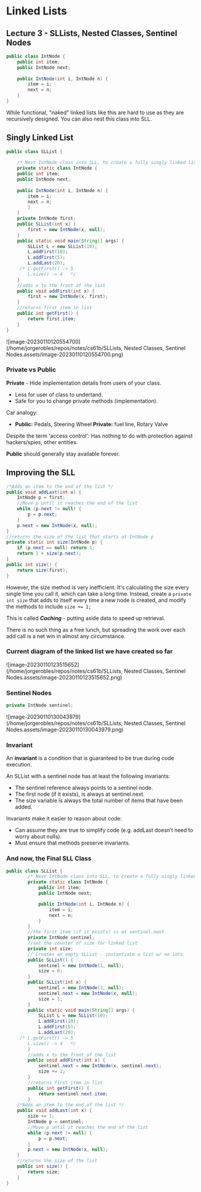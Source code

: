 # Linked Lists

## Lecture 3 - SLLists, Nested Classes, Sentinel Nodes

```java
public class IntNode {
    public int item;
    public IntNode next;
    
    public IntNode(int i, IntNode n) {
        item = i;
        next = n;
    }
} 
```

While functional, "naked" linked lists like this are hard to use as they are recursively designed. You can also nest this class into SLL. 

## Singly Linked List

```java
public class SLList {
    
    /* Nest IntNode class into SLL, to create a fully singly linked list */ 
    private static class IntNode {
    public int item;
    public IntNode next;
    
    public IntNode(int i, IntNode n) {
        item = i;
        next = n;
    	}
	} 
    private IntNode first;
    public SLList(int x) {
        first = new IntNode(x, null);
    }
    public static void main(String[] args) {
        SLList L = new SLList(10);
        L.addFirst(10);
        L.addFirst(5);
        L.addLast(20);
     /* L.getFirst() -> 5
     	L.size() -> 4   */
    }
    //adds x to the front of the list
    public void addFirst(int x) {
        first = new IntNode(x, first);
    }
    //returns first item in list
    public int getFirst() {
        return first.item;
    }
}
```

![image-20230110120554700](/home/jorgerobles/repos/notes/cs61b/SLLists, Nested Classes, Sentinel Nodes.assets/image-20230110120554700.png)

### Private vs Public

**Private** - Hide implementation details from users of your class.

* Less for user of class to undertand.
* Safe for you to change private methods (implementation).

Car analogy: 

* **Public:** Pedals, Steering Wheel	**Private:** fuel line, Rotary Valve

Despite the term 'access control': Has nothing to do with protection against hackers/spies, other entities. 

**Public** should generally stay available forever.

## Improving the SLL 

```java
/*Adds an item to the end of the list */
public void addLast(int x) {
    IntNode p = first;
    //Move p until it reaches the end of the list
    while (p.next != null) {
        p = p.next;
    }
    p.next = new IntNode(x, null);
}
//returns the size of the list that starts at IntNode p
private static int size(IntNode p) {
    if (p.next == null) return 1;
    return 1 + size(p.next);
}
public int size() {
    return size(first);
}
```

However, the size method is very inefficient. It's calculating the size every single time you call it, which can take a long time. Instead, create a ```private int size``` that adds to itself every time a new node is created, and modify the methods to include ``` size += 1; ```

This is called ***Caching*** - putting aside data to speed up retrieval.

There is no such thing as a free lunch, but spreading the work over each add call is a net win in almost any circumstance.

### Current diagram of the linked list we have created so far

![image-20230110123515652](/home/jorgerobles/repos/notes/cs61b/SLLists, Nested Classes, Sentinel Nodes.assets/image-20230110123515652.png)

### Sentinel Nodes

```java
private IntNode sentinel;
```

![image-20230110130043979](/home/jorgerobles/repos/notes/cs61b/SLLists, Nested Classes, Sentinel Nodes.assets/image-20230110130043979.png)

### Invariant

An **invariant** is a condition that is guaranteed to be true during code execution.

An SLList with a sentinel node has at least the following invariants:

* The sentinel reference always points to a sentinel node.
* The first node (if it exists), is always at sentinel.next.
* The size variable is always the total number of items that have been added.

Invariants make it easier to reason about code:

* Can assume they are true to simplify code (e.g. addLast doesn’t need to worry about nulls).
* Must ensure that methods preserve invariants.



### And now, the Final SLL Class

```java
public class SLList {
        /* Nest IntNode class into SLL, to create a fully singly linked list */
        private static class IntNode {
            public int item;
            public IntNode next;

            public IntNode(int i, IntNode n) {
                item = i;
                next = n;
            }
        }
        //the first item (if it exists) is at sentinel.next
        private IntNode sentinel;
        //set the counter of size for linked list
        private int size;
        // Creates an empty SLList - instantiate a list w/ no ints
        public SLList() {
            sentinel = new IntNode(1, null);
            size = 0;
        }
        public SLList(int x) {
            sentinel = new IntNode(1, null);
            sentinel.next = new IntNode(x, null);
            size = 1;
        }
        public static void main(String[] args) {
            SLList L = new SLList(10);
            L.addFirst(10);
            L.addFirst(5);
            L.addLast(20);
     /* L.getFirst() -> 5
     	L.size() -> 4   */
        }
        //adds x to the front of the list
        public void addFirst(int x) {
            sentinel.next = new IntNode(x, sentinel.next);
            size += 1;
        }
        //returns first item in list
        public int getFirst() {
            return sentinel.next.item;
        }
    /*Adds an item to the end of the list */
    public void addLast(int x) {
        size += 1;
        IntNode p = sentinel;
        //Move p until it reaches the end of the list
        while (p.next != null) {
            p = p.next;
        }
        p.next = new IntNode(x, null);
    }
    //returns the size of the list
    public int size() {
        return size;
    }
}

```

